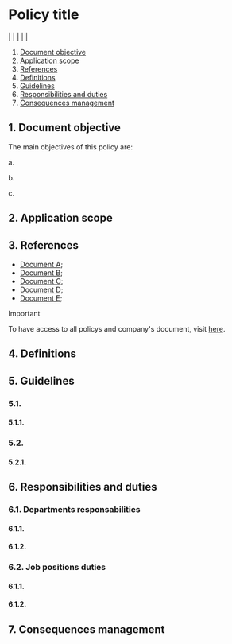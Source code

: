 # Policy title

| <!-- id --> | <!-- version --> | <!-- publish_date -->| <!-- author.name | author.job --> |

1. [Document objective](#1-document-objective)
2. [Application scope](#2-application-scope)
3. [References](#3-references)
4. [Definitions](#4-definitions)
5. [Guidelines](#5-guidelines)
6. [Responsibilities and duties](#6-responsibilities-and-duties)
7. [Consequences management](#7-consequences-management)

## 1. Document objective

<!--
    In this section, describe what is the intentions of this document, starting with some introduction (e.g. "Establish guidelines, responsibilities and assignments for [...]").
-->

The main objectives of this policy are:

a. <!-- Some policy's objective -->

b. <!-- Some policy's objective -->

c. <!-- Some policy's objective -->

## 2. Application scope

<!-- 
    In this section you gonna describe who this policy applies to (e.g. "This policy applys to all employees in this company [...]").
-->

## 3. References

<!-- 
    In this section describe which words/acronyms need to be defined for better comprehension of this document, in this document context.
-->

- [Document A](#);
- [Document B](#);
- [Document C](#);
- [Document D](#);
- [Document E](#);

> [!IMPORTANT]
> To have access to all policys and company's document, visit [here](#).

## 4. Definitions

<!-- Make a intro to definitions here, like: "Here we have some definitions to some words/acronyms in this document context, to have a better comprehension and understand the real meening the author pretended to pass:". Make it professional and clear -->


## 5. Guidelines

<!--
    In this section starts with a short introduction to this section, with some privious content summary. Then for each topic of guidelines create a sub-section following the index syntax (e.g. "### 5.1. Sub-section", "#### 5.1.1. Sub-section"), with maximum of 4 levels deep in sub-division.
-->

### 5.1. <!-- Sub-section title -->

<!-- Describe the sub-section content here. -->

#### 5.1.1. <!-- Sub-section title -->

<!-- Describe the sub-section content here. -->

### 5.2. <!-- Sub-section title -->

<!-- Describe the sub-section content here. -->

#### 5.2.1. <!-- Sub-section title -->

<!-- Describe the sub-section content here. -->

<!-- Create more sub-section if need. -->

## 6. Responsibilities and duties

<!--
    In this section describe who is involved and what we can expect for then, introduce it with a short text about this section and give some examples with this context.
-->

### 6.1. Departments responsabilities 

<!-- Make some short introduction to this sub-section. -->

#### 6.1.1. <!-- Department A -->

<!-- Describe their responsabilities. -->

#### 6.1.2. <!-- Department B -->

<!-- Describe their responsabilities. -->

### 6.2. Job positions duties

#### 6.1.1. <!-- Job position A -->

<!-- Describe their duties. -->

#### 6.1.2. <!-- Job position A -->

<!-- Describe their duties. -->

## 7. Consequences management

<!--
    Describe here some possible consequences for who disobeys this policy.
-->